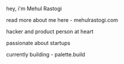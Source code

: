 hey, i'm Mehul Rastogi

read more about me here - mehulrastogi.com

hacker and product person at heart

passionate about startups

currently building - palette.build
